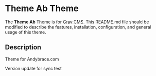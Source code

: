 # Theme Ab Theme

The **Theme Ab** Theme is for [Grav CMS](http://github.com/getgrav/grav).  This README.md file should be modified to describe the features, installation, configuration, and general usage of this theme.

## Description

Theme for Andybrace.com

Version update for sync test
